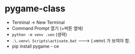 # pygame-class


- Terminal -> New Terminal
- Command Prompt 열기 (+버튼 옆에) 
- `python -m venv .ven` (생략)
- `.\.venv\ Scripts\activate.bat`
---> (.venv) 가 보여야 함. 
- pip install pygame - ce